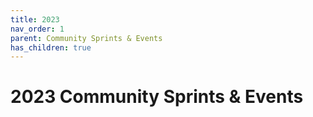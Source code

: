 ```yaml
---
title: 2023
nav_order: 1
parent: Community Sprints & Events
has_children: true
---
```

# 2023 Community Sprints & Events
